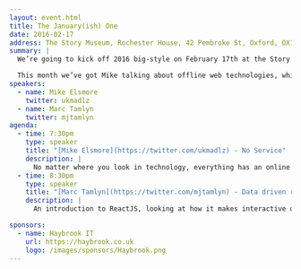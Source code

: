 ```yaml
---
layout: event.html
title: The January(ish) One
date: 2016-02-17
address: The Story Museum, Rochester House, 42 Pembroke St, Oxford, OX11BP
summary: |
  We’re going to kick off 2016 big-style on February 17th at the Story Museum. There will be talks, drinks, people, and tonnes of fun.

  This month we’ve got Mike talking about offline web technologies, which is going to be pretty cool. And we’ve also got a community/collaborative/helpful/ supportive/lovely/nice/great show and tell session where we can share what we’ve been working on (or, what someone else has been working on, and you think is great).
speakers:
  - name: Mike Elsmore
    twitter: ukmadlz
  - name: Marc Tamlyn
    twitter: mjtamlyn
agenda:
  - time: 7:30pm
    type: speaker
    title: "[Mike Elsmore](https://twitter.com/ukmadlz) - No Service"
    description: |
      No matter where you look in technology, everything has an online component. But with the advancement of web technologies and mobile apps, offline is becoming a key characteristic. This talk covers what's necessary to make a WebApp offline, and some nifty stuff to help along the way.
  - time: 8:30pm
    type: speaker
    title: "[Marc Tamlyn](https://twitter.com/mjtamlyn) - Data driven rendering"
    description: |
      An introduction to ReactJS, looking at how it makes interactive data driven websites easy, without taking over.

sponsors:
  - name: Haybrook IT
    url: https://haybrook.co.uk
    logo: /images/sponsors/Haybrook.png
---
```

